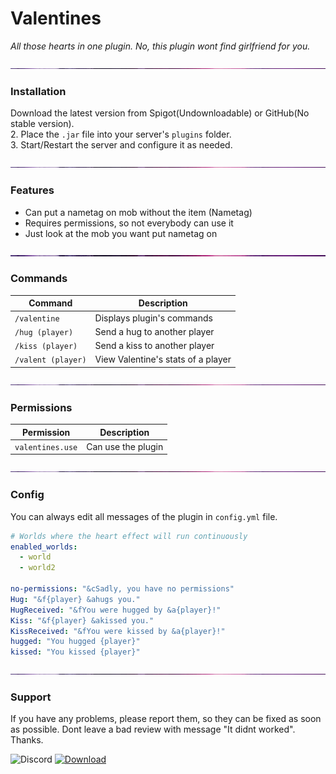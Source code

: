 # Valentines     
*All those hearts in one plugin. No, this plugin wont find girlfriend for you.*  

![](https://github.com/wejkey/SoneMC/raw/main/images/images2/separator.png)

### Installation

Download the latest version from Spigot(Undownloadable) or GitHub(No stable version).  
2. Place the `.jar` file into your server's `plugins` folder.  
3. Start/Restart the server and configure it as needed.  

![](https://github.com/wejkey/SoneMC/raw/main/images/images2/separator.png)


### Features

- Can put a nametag on mob without the item (Nametag)
- Requires permissions, so not everybody can use it
- Just look at the mob you want put nametag on


![](https://github.com/wejkey/SoneMC/raw/main/images/images2/separator.png)

### Commands

| Command | Description |
|---------|------------|
| `/valentine` | Displays plugin's commands |
| `/hug (player)` | Send a hug to another player |
| `/kiss (player)` | Send a kiss to another player |
| `/valent (player)` | View Valentine's stats of a player |


![](https://github.com/wejkey/SoneMC/raw/main/images/images2/separator.png)


### Permissions

| Permission | Description |
|------------|-------------|
| `valentines.use` | Can use the plugin |

![](https://github.com/wejkey/SoneMC/raw/main/images/images2/separator.png)


### Config

You can always edit all messages of the plugin in `config.yml` file.

```yaml
# Worlds where the heart effect will run continuously
enabled_worlds:
  - world
  - world2

no-permissions: "&cSadly, you have no permissions"
Hug: "&f{player} &ahugs you."
HugReceived: "&fYou were hugged by &a{player}!"
Kiss: "&f{player} &akissed you."
KissReceived: "&fYou were kissed by &a{player}!"
hugged: "You hugged {player}"
kissed: "You kissed {player}"
```

![](https://github.com/wejkey/SoneMC/raw/main/images/images2/separator.png)


### Support

If you have any problems, please report them, so they can be fixed as soon as possible. Dont leave a bad review with message "It didnt worked". Thanks.

![Discord](https://img.shields.io/discord/1340050728764575815?color=blue&style=for-the-badge)
[![Download](https://img.shields.io/badge/Download-latest-blue?style=for-the-badge)](https://github.com/wejkey/NameTagIt/releases/tag/1.1)




